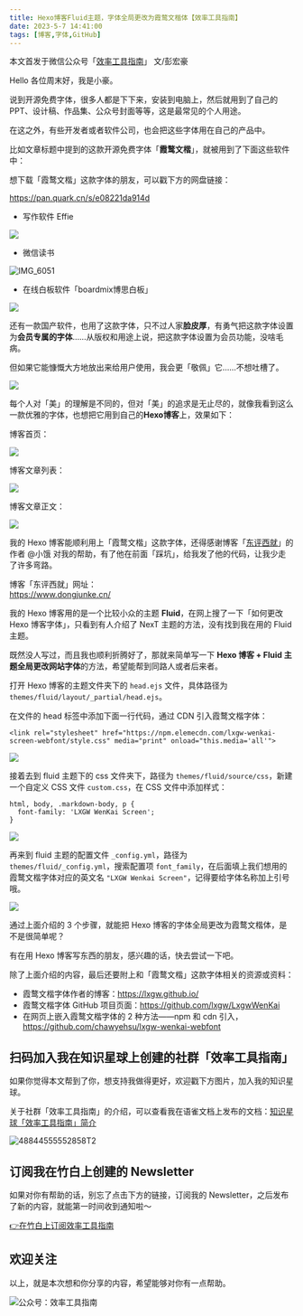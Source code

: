 ```yaml
---
title: Hexo博客Fluid主题，字体全局更改为霞鹜文楷体【效率工具指南】 
date: 2023-5-7 14:41:00               
tags: [博客,字体,GitHub]                                                                                       
---
```


本文首发于微信公众号「[效率工具指南](https://mp.weixin.qq.com/s/fcUDWs2A6xTX1SNuOYRZIg)」
文/彭宏豪

Hello 各位周末好，我是小豪。    

说到开源免费字体，很多人都是下下来，安装到电脑上，然后就用到了自己的 PPT、设计稿、作品集、公众号封面等等，这是最常见的个人用途。     

在这之外，有些开发者或者软件公司，也会把这些字体用在自己的产品中。  

比如文章标题中提到的这款开源免费字体「**霞鹜文楷**」，就被用到了下面这些软件中：  

想下载「霞鹜文楷」这款字体的朋友，可以戳下方的网盘链接：

https://pan.quark.cn/s/e08221da914d


* 写作软件 Effie  

![](https://img.penghh.fun/2023/05/07/16834356775975.jpg)


* 微信读书  

![IMG_6051](https://img.penghh.fun/2023/05/07/img6051.PNG)


* 在线白板软件「boardmix博思白板」   

![](https://img.penghh.fun/2023/05/07/16834362061118.jpg)


还有一款国产软件，也用了这款字体，只不过人家**脸皮厚**，有勇气把这款字体设置为**会员专属的字体**……从版权和用途上说，把这款字体设置为会员功能，没啥毛病。

但如果它能慷慨大方地放出来给用户使用，我会更「敬佩」它……不想吐槽了。            

![](https://img.penghh.fun/2023/05/07/16834359382140.jpg)


每个人对「美」的理解是不同的，但对「美」的追求是无止尽的，就像我看到这么一款优雅的字体，也想把它用到自己的**Hexo博客**上，效果如下：        


博客首页：

![](https://img.penghh.fun/2023/05/07/16834351784264.jpg)


博客文章列表：  

![](https://img.penghh.fun/2023/05/07/16834347751134.jpg)

博客文章正文：

![](https://img.penghh.fun/2023/05/07/16834365649022.jpg)

我的 Hexo 博客能顺利用上「霞鹜文楷」这款字体，还得感谢博客「[东评西就](https://www.dongjunke.cn/)」的作者 @小饿 对我的帮助，有了他在前面「踩坑」，给我发了他的代码，让我少走了许多弯路。     

博客「东评西就」网址：   
https://www.dongjunke.cn/    

我的 Hexo 博客用的是一个比较小众的主题 **Fluid**，在网上搜了一下「如何更改 Hexo 博客字体」，只看到有人介绍了 NexT 主题的方法，没有找到我在用的 Fluid 主题。  

既然没人写过，而且我也顺利折腾好了，那就来简单写一下 **Hexo 博客 + Fluid 主题全局更改网站字体**的方法，希望能帮到同路人或者后来者。   


打开 Hexo 博客的主题文件夹下的 `head.ejs` 文件，具体路径为 `themes/fluid/layout/_partial/head.ejs`。  

在文件的 head 标签中添加下面一行代码，通过 CDN 引入霞鹜文楷字体：    

`<link rel="stylesheet" href="https://npm.elemecdn.com/lxgw-wenkai-screen-webfont/style.css" media="print" onload="this.media='all'">`   


![](https://img.penghh.fun/2023/05/07/16834379640171.jpg)
   
接着去到 fluid 主题下的 css 文件夹下，路径为 `themes/fluid/source/css`，新建一个自定义 CSS 文件 `custom.css`，在 CSS 文件中添加样式：   

```
html, body, .markdown-body, p {
  font-family: 'LXGW WenKai Screen';
}
```

![](https://img.penghh.fun/2023/05/07/16834382087815.jpg)


再来到 fluid 主题的配置文件 `_config.yml`，路径为 `themes/fluid/_config.yml`，搜索配置项 `font_family`，在后面填上我们想用的霞鹜文楷字体对应的英文名 `"LXGW Wenkai Screen"`，记得要给字体名称加上引号哦。    

![](https://img.penghh.fun/2023/05/07/16834384189389.jpg)

通过上面介绍的 3 个步骤，就能把 Hexo 博客的字体全局更改为霞鹜文楷体，是不是很简单呢？   

有在用 Hexo 博客写东西的朋友，感兴趣的话，快去尝试一下吧。   


除了上面介绍的内容，最后还要附上和「霞鹜文楷」这款字体相关的资源或资料：   

* 霞鹜文楷字体作者的博客：https://lxgw.github.io/    
* 霞鹜文楷字体 GitHub 项目页面：https://github.com/lxgw/LxgwWenKai       
* 在网页上嵌入霞鹜文楷字体的 2 种方法——npm 和 cdn 引入，https://github.com/chawyehsu/lxgw-wenkai-webfont     


## 扫码加入我在知识星球上创建的社群「效率工具指南」  

如果你觉得本文帮到了你，想支持我做得更好，欢迎戳下方图片，加入我的知识星球。     

关于社群「效率工具指南」的介绍，可以查看我在语雀文档上发布的文档：[知识星球「效率工具指南」简介](https://www.yuque.com/penghonghao/af0aai/glwrg2dl0dqlegi6?singleDoc#)    

![48844555552858T2](https://img.penghh.fun/2023/03/25/48844555552858t2.JPG)   


## 订阅我在竹白上创建的 Newsletter   

如果对你有帮助的话，别忘了点击下方的链接，订阅我的 Newsletter，之后发布了新的内容，就能第一时间收到通知啦～  

[👉在竹白上订阅效率工具指南](https://penghh.zhubai.love/)         


## 欢迎关注     

以上，就是本次想和你分享的内容，希望能够对你有一点帮助。     

![公众号：效率工具指南](https://img.penghh.fun/2021/05/28/gong-zhong-hao-wei-bu-er-wei-ma-dailogo.png)   






